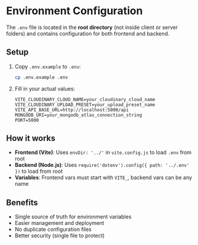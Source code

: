 # Environment Configuration

The `.env` file is located in the **root directory** (not inside client or server folders) and contains configuration for both frontend and backend.

## Setup

1. Copy `.env.example` to `.env`:
   ```bash
   cp .env.example .env
   ```

2. Fill in your actual values:
   ```env
   VITE_CLOUDINARY_CLOUD_NAME=your_cloudinary_cloud_name
   VITE_CLOUDINARY_UPLOAD_PRESET=your_upload_preset_name
   VITE_API_BASE_URL=http://localhost:5000/api
   MONGODB_URI=your_mongodb_atlas_connection_string
   PORT=5000
   ```

## How it works

- **Frontend (Vite)**: Uses `envDir: '../'` in `vite.config.js` to load `.env` from root
- **Backend (Node.js)**: Uses `require('dotenv').config({ path: '../.env' })` to load from root
- **Variables**: Frontend vars must start with `VITE_`, backend vars can be any name

## Benefits

- Single source of truth for environment variables
- Easier management and deployment
- No duplicate configuration files
- Better security (single file to protect)
